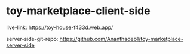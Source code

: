 ﻿# toy-marketplace-client-side
live-link: https://toy-house-f433d.web.app/

server-side-git-repo: https://github.com/Ananthadeb1/toy-marketplace-server-side 
